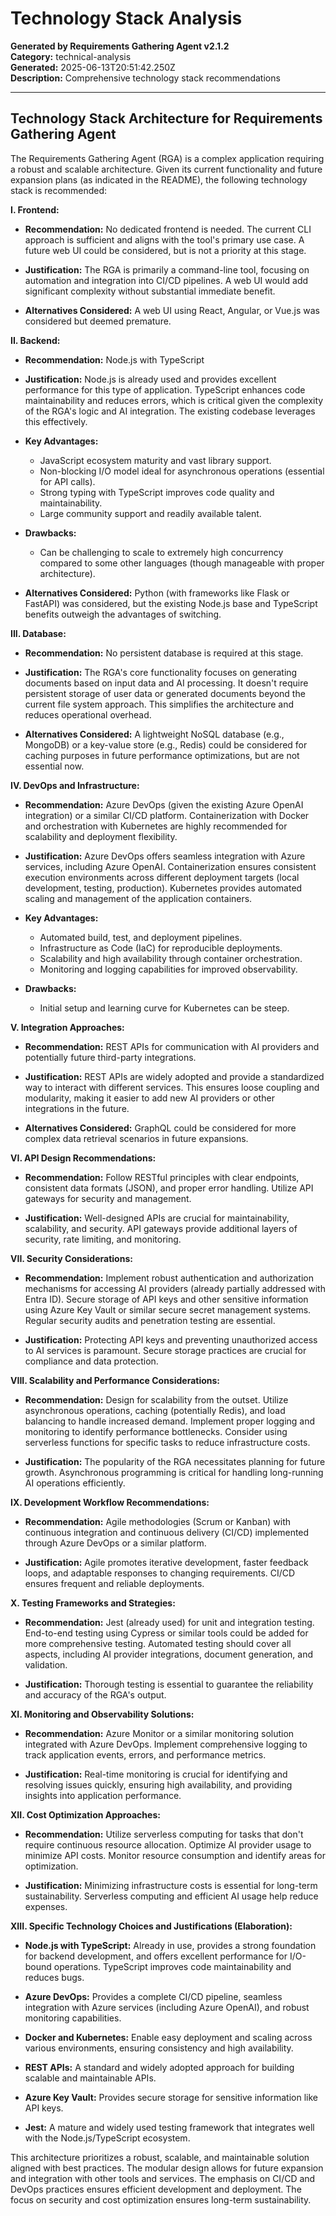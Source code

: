 # Technology Stack Analysis

**Generated by Requirements Gathering Agent v2.1.2**  
**Category:** technical-analysis  
**Generated:** 2025-06-13T20:51:42.250Z  
**Description:** Comprehensive technology stack recommendations

---

## Technology Stack Architecture for Requirements Gathering Agent

The Requirements Gathering Agent (RGA) is a complex application requiring a robust and scalable architecture.  Given its current functionality and future expansion plans (as indicated in the README), the following technology stack is recommended:

**I. Frontend:**

* **Recommendation:**  No dedicated frontend is needed. The current CLI approach is sufficient and aligns with the tool's primary use case.  A future web UI could be considered, but is not a priority at this stage.

* **Justification:** The RGA is primarily a command-line tool, focusing on automation and integration into CI/CD pipelines. A web UI would add significant complexity without substantial immediate benefit.

* **Alternatives Considered:**  A web UI using React, Angular, or Vue.js was considered but deemed premature.


**II. Backend:**

* **Recommendation:** Node.js with TypeScript

* **Justification:**  Node.js is already used and provides excellent performance for this type of application. TypeScript enhances code maintainability and reduces errors, which is critical given the complexity of the RGA's logic and AI integration.  The existing codebase leverages this effectively.

* **Key Advantages:**
    * JavaScript ecosystem maturity and vast library support.
    * Non-blocking I/O model ideal for asynchronous operations (essential for API calls).
    * Strong typing with TypeScript improves code quality and maintainability.
    * Large community support and readily available talent.

* **Drawbacks:**
    * Can be challenging to scale to extremely high concurrency compared to some other languages (though manageable with proper architecture).

* **Alternatives Considered:** Python (with frameworks like Flask or FastAPI) was considered, but the existing Node.js base and TypeScript benefits outweigh the advantages of switching.


**III. Database:**

* **Recommendation:** No persistent database is required at this stage.

* **Justification:** The RGA's core functionality focuses on generating documents based on input data and AI processing. It doesn't require persistent storage of user data or generated documents beyond the current file system approach.  This simplifies the architecture and reduces operational overhead.

* **Alternatives Considered:**  A lightweight NoSQL database (e.g., MongoDB) or a key-value store (e.g., Redis) could be considered for caching purposes in future performance optimizations, but are not essential now.


**IV. DevOps and Infrastructure:**

* **Recommendation:** Azure DevOps (given the existing Azure OpenAI integration) or a similar CI/CD platform.  Containerization with Docker and orchestration with Kubernetes are highly recommended for scalability and deployment flexibility.

* **Justification:** Azure DevOps offers seamless integration with Azure services, including Azure OpenAI.  Containerization ensures consistent execution environments across different deployment targets (local development, testing, production). Kubernetes provides automated scaling and management of the application containers.

* **Key Advantages:**
    * Automated build, test, and deployment pipelines.
    * Infrastructure as Code (IaC) for reproducible deployments.
    * Scalability and high availability through container orchestration.
    * Monitoring and logging capabilities for improved observability.

* **Drawbacks:**
    * Initial setup and learning curve for Kubernetes can be steep.


**V. Integration Approaches:**

* **Recommendation:**  REST APIs for communication with AI providers and potentially future third-party integrations.

* **Justification:** REST APIs are widely adopted and provide a standardized way to interact with different services. This ensures loose coupling and modularity, making it easier to add new AI providers or other integrations in the future.

* **Alternatives Considered:**  GraphQL could be considered for more complex data retrieval scenarios in future expansions.


**VI. API Design Recommendations:**

* **Recommendation:**  Follow RESTful principles with clear endpoints, consistent data formats (JSON), and proper error handling.  Utilize API gateways for security and management.

* **Justification:**  Well-designed APIs are crucial for maintainability, scalability, and security.  API gateways provide additional layers of security, rate limiting, and monitoring.


**VII. Security Considerations:**

* **Recommendation:**  Implement robust authentication and authorization mechanisms for accessing AI providers (already partially addressed with Entra ID).  Secure storage of API keys and other sensitive information using Azure Key Vault or similar secure secret management systems.  Regular security audits and penetration testing are essential.

* **Justification:**  Protecting API keys and preventing unauthorized access to AI services is paramount.  Secure storage practices are crucial for compliance and data protection.


**VIII. Scalability and Performance Considerations:**

* **Recommendation:**  Design for scalability from the outset.  Utilize asynchronous operations, caching (potentially Redis), and load balancing to handle increased demand.  Implement proper logging and monitoring to identify performance bottlenecks.  Consider using serverless functions for specific tasks to reduce infrastructure costs.

* **Justification:**  The popularity of the RGA necessitates planning for future growth.  Asynchronous programming is critical for handling long-running AI operations efficiently.


**IX. Development Workflow Recommendations:**

* **Recommendation:**  Agile methodologies (Scrum or Kanban) with continuous integration and continuous delivery (CI/CD) implemented through Azure DevOps or a similar platform.

* **Justification:**  Agile promotes iterative development, faster feedback loops, and adaptable responses to changing requirements.  CI/CD ensures frequent and reliable deployments.


**X. Testing Frameworks and Strategies:**

* **Recommendation:**  Jest (already used) for unit and integration testing.  End-to-end testing using Cypress or similar tools could be added for more comprehensive testing.  Automated testing should cover all aspects, including AI provider integrations, document generation, and validation.

* **Justification:**  Thorough testing is essential to guarantee the reliability and accuracy of the RGA's output.


**XI. Monitoring and Observability Solutions:**

* **Recommendation:**  Azure Monitor or a similar monitoring solution integrated with Azure DevOps.  Implement comprehensive logging to track application events, errors, and performance metrics.

* **Justification:**  Real-time monitoring is crucial for identifying and resolving issues quickly, ensuring high availability, and providing insights into application performance.


**XII. Cost Optimization Approaches:**

* **Recommendation:**  Utilize serverless computing for tasks that don't require continuous resource allocation.  Optimize AI provider usage to minimize API costs.  Monitor resource consumption and identify areas for optimization.

* **Justification:**  Minimizing infrastructure costs is essential for long-term sustainability.  Serverless computing and efficient AI usage help reduce expenses.


**XIII.  Specific Technology Choices and Justifications (Elaboration):**

* **Node.js with TypeScript:**  Already in use, provides a strong foundation for backend development, and offers excellent performance for I/O-bound operations.  TypeScript improves code maintainability and reduces bugs.

* **Azure DevOps:**  Provides a complete CI/CD pipeline, seamless integration with Azure services (including Azure OpenAI), and robust monitoring capabilities.

* **Docker and Kubernetes:**  Enable easy deployment and scaling across various environments, ensuring consistency and high availability.

* **REST APIs:**  A standard and widely adopted approach for building scalable and maintainable APIs.

* **Azure Key Vault:**  Provides secure storage for sensitive information like API keys.

* **Jest:**  A mature and widely used testing framework that integrates well with the Node.js/TypeScript ecosystem.


This architecture prioritizes a robust, scalable, and maintainable solution aligned with best practices.  The modular design allows for future expansion and integration with other tools and services.  The emphasis on CI/CD and DevOps practices ensures efficient development and deployment.  The focus on security and cost optimization ensures long-term sustainability.
